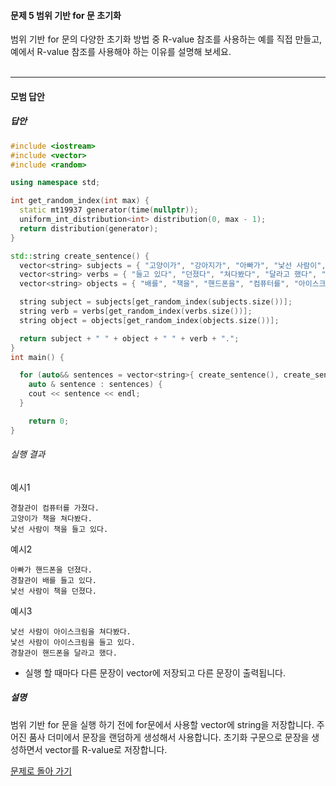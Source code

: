 #### 문제 5 범위 기반 for 문 초기화
범위 기반 for 문의 다양한 초기화 방법 중 R-value 참조를 사용하는 예를 직접 만들고, 예에서 R-value 참조를 사용해야 하는 이유를 설명해 보세요.
<br/><br/>

---


#### 모범 답안
##### 답안
```cpp
#include <iostream>
#include <vector>
#include <random>

using namespace std;

int get_random_index(int max) {
  static mt19937 generator(time(nullptr));
  uniform_int_distribution<int> distribution(0, max - 1);
  return distribution(generator);
}

std::string create_sentence() {
  vector<string> subjects = { "고양이가", "강아지가", "아빠가", "낯선 사람이", "경찰관이" };
  vector<string> verbs = { "들고 있다", "던졌다", "쳐다봤다", "달라고 했다", "가졌다" };
  vector<string> objects = { "배를", "책을", "핸드폰을", "컴퓨터를", "아이스크림을" };

  string subject = subjects[get_random_index(subjects.size())];
  string verb = verbs[get_random_index(verbs.size())];
  string object = objects[get_random_index(objects.size())];

  return subject + " " + object + " " + verb + ".";
}
int main() {

  for (auto&& sentences = vector<string>{ create_sentence(), create_sentence(), create_sentence() };
    auto & sentence : sentences) {
    cout << sentence << endl;
  }

    return 0;
}
```
###### 실행 결과
예시1
```
경찰관이 컴퓨터를 가졌다.
고양이가 책을 쳐다봤다.
낯선 사람이 책을 들고 있다.
```
예시2
```
아빠가 핸드폰을 던졌다.
경찰관이 배를 들고 있다.
낯선 사람이 책을 던졌다.
```
예시3
```
낯선 사람이 아이스크림을 쳐다봤다.
낯선 사람이 아이스크림을 들고 있다.
경찰관이 핸드폰을 달라고 했다.
```
* 실행 할 때마다 다른 문장이 vector에 저장되고 다른 문장이 출력됩니다.
##### 설명
범위 기반 for 문을 실행 하기 전에 for문에서 사용할 vector에 string을 저장합니다. 주어진 품사 더미에서 문장을 랜덤하게 생성해서 사용합니다. 초기화 구문으로 문장을 생성하면서 vector를 R-value로 저장합니다.

[문제로 돌아 가기](README.md "문제로 돌아 가기")
